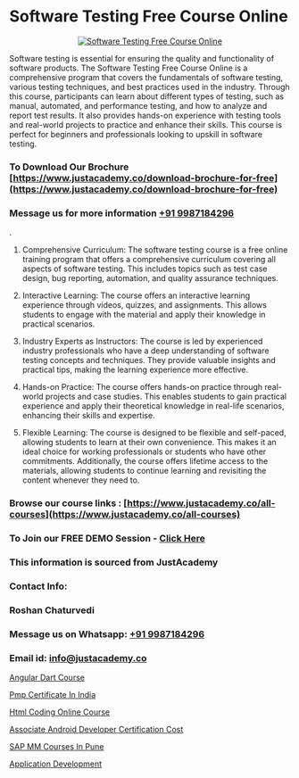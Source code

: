 # Software Testing Free Course Online

<p align="center">
  <a href="https://justacademy.co/program-detail/software-testing">
    <img src="https://justacademy.co/storage2/program_images/1704700438.webp" alt="Software Testing Free Course Online">
  </a>
</p>


Software testing is essential for ensuring the quality and functionality of software products. The Software Testing Free Course Online is a comprehensive program that covers the fundamentals of software testing, various testing techniques, and best practices used in the industry. Through this course, participants can learn about different types of testing, such as manual, automated, and performance testing, and how to analyze and report test results. It also provides hands-on experience with testing tools and real-world projects to practice and enhance their skills. This course is perfect for beginners and professionals looking to upskill in software testing.
### To Download Our Brochure [https://www.justacademy.co/download-brochure-for-free](https://www.justacademy.co/download-brochure-for-free)
### Message us for more information [+91 9987184296](https://api.whatsapp.com/send?phone=919987184296)
.

1) Comprehensive Curriculum: The software testing course is a free online training program that offers a comprehensive curriculum covering all aspects of software testing. This includes topics such as test case design, bug reporting, automation, and quality assurance techniques.

2) Interactive Learning: The course offers an interactive learning experience through videos, quizzes, and assignments. This allows students to engage with the material and apply their knowledge in practical scenarios.

3) Industry Experts as Instructors: The course is led by experienced industry professionals who have a deep understanding of software testing concepts and techniques. They provide valuable insights and practical tips, making the learning experience more effective.

4) Hands-on Practice: The course offers hands-on practice through real-world projects and case studies. This enables students to gain practical experience and apply their theoretical knowledge in real-life scenarios, enhancing their skills and expertise.

5) Flexible Learning: The course is designed to be flexible and self-paced, allowing students to learn at their own convenience. This makes it an ideal choice for working professionals or students who have other commitments. Additionally, the course offers lifetime access to the materials, allowing students to continue learning and revisiting the content whenever they need to.

### Browse our course links : [https://www.justacademy.co/all-courses](https://www.justacademy.co/all-courses) 
### To Join our FREE DEMO Session - [Click Here](https://www.justacademy.co/register-for-course-demo)


### This information is sourced from JustAcademy
### Contact Info:
### Roshan Chaturvedi
### Message us on Whatsapp: [+91 9987184296](https://api.whatsapp.com/send?phone=919987184296)
### Email id: [info@justacademy.co](mailto:info@justacademy.co)
                
[Angular Dart Course](https://www.linkedin.com/pulse/angular-dart-course-justacademy-beangaluru-s2sbc?trackingId=YE3du0OwtnvzuC9nwSzpJw%3D%3D&lipi=urn%3Ali%3Apage%3Ad_flagship3_company_admin%3BpD6q2VILS9qcBdXR1J94fw%3D%3D)

[Pmp Certificate In India](https://www.linkedin.com/pulse/pmp-certificate-india-justacademy-houston-5fwif?trackingId=OTvu343LYTt80rSqTpQl3A%3D%3D&lipi=urn%3Ali%3Apage%3Ad_flagship3_company_admin%3BoeW%2FtgxJQVmhV5nxk7B2LA%3D%3D)

[Html Coding Online Course](https://medium.com/@AkashSingh2052/html-coding-online-course-69941d8f13c2)

[Associate Android Developer Certification Cost](https://medium.com/@pzade254/associate-android-developer-certification-cost-dbdad420aae8)

[SAP MM Courses In Pune](https://justacademyin.github.io/Articles/SAP-MM-Courses-In-Pune)

[Application Development](https://justacademyin.github.io/Articles/Application-Development)

